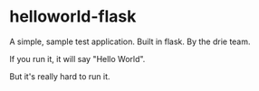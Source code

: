 # helloworld-flask

A simple, sample test application. Built in flask. By the drie team.

If you run it, it will say "Hello World".

But it's really hard to run it.

